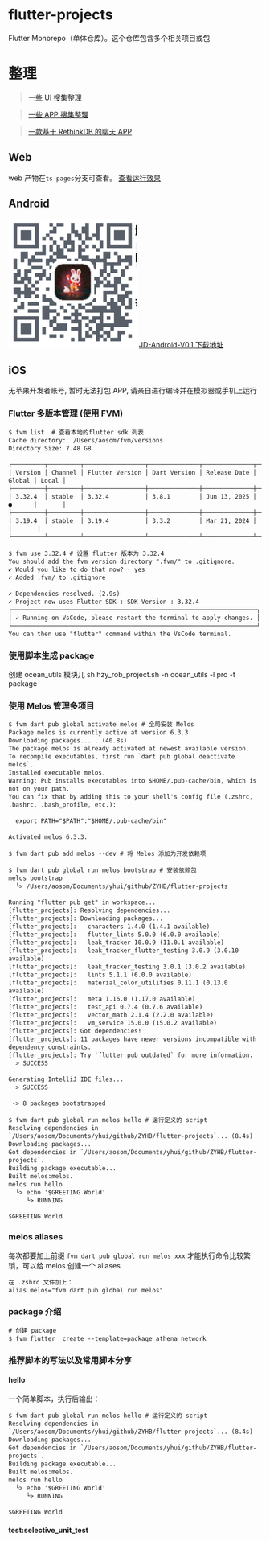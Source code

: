 # flutter-projects

Flutter Monorepo（单体仓库）。这个仓库包含多个相关项目或包

# 整理

> [一些 UI 搜集整理](./packages_ui/screenshots.md)

> [一些 APP 搜集整理](./packages_app/screenshots.md)

> [一款基于 RethinkDB 的聊天 APP](./packages_app/flutter_chat_app/README.md)

## Web

web 产物在`ts-pages`分支可查看。
[查看运行效果](https://miaopasiflutter.github.io/flutter-projects/)

## Android

![one_download](./screenshots/app_download.jpg)
[JD-Android-V0.1 下载地址](https://www.pgyer.com/1lJA)

## iOS

无苹果开发者账号, 暂时无法打包 APP, 请亲自进行编译并在模拟器或手机上运行

### Flutter 多版本管理 (使用 FVM)

```
$ fvm list  # 查看本地的flutter sdk 列表
Cache directory:  /Users/aosom/fvm/versions
Directory Size: 7.48 GB

┌─────────┬─────────┬─────────────────┬──────────────┬──────────────┬────────┬───────┐
│ Version │ Channel │ Flutter Version │ Dart Version │ Release Date │ Global │ Local │
├─────────┼─────────┼─────────────────┼──────────────┼──────────────┼────────┼───────┤
│ 3.32.4  │ stable  │ 3.32.4          │ 3.8.1        │ Jun 13, 2025 │ ●      │       │
├─────────┼─────────┼─────────────────┼──────────────┼──────────────┼────────┼───────┤
│ 3.19.4  │ stable  │ 3.19.4          │ 3.3.2        │ Mar 21, 2024 │        │       │
└─────────┴─────────┴─────────────────┴──────────────┴──────────────┴────────┴───────┘

$ fvm use 3.32.4 # 设置 flutter 版本为 3.32.4
You should add the fvm version directory ".fvm/" to .gitignore.
✔ Would you like to do that now? · yes
✓ Added .fvm/ to .gitignore

✓ Dependencies resolved. (2.9s)
✓ Project now uses Flutter SDK : SDK Version : 3.32.4
┌────────────────────────────────────────────────────────────────────┐
│ ✓ Running on VsCode, please restart the terminal to apply changes. │
└────────────────────────────────────────────────────────────────────┘
You can then use "flutter" command within the VsCode terminal.

```

### 使用脚本生成 package
创建 ocean_utils 模块儿
sh hzy_rob_project.sh -n ocean_utils -l pro -t package


### 使用 Melos 管理多项目

```
$ fvm dart pub global activate melos # 全局安装 Melos
Package melos is currently active at version 6.3.3.
Downloading packages... . (40.8s)
The package melos is already activated at newest available version.
To recompile executables, first run `dart pub global deactivate melos`.
Installed executable melos.
Warning: Pub installs executables into $HOME/.pub-cache/bin, which is not on your path.
You can fix that by adding this to your shell's config file (.zshrc, .bashrc, .bash_profile, etc.):

  export PATH="$PATH":"$HOME/.pub-cache/bin"

Activated melos 6.3.3.

$ fvm dart pub add melos --dev # 将 Melos 添加为开发依赖项

$ fvm dart pub global run melos bootstrap # 安装依赖包
melos bootstrap
  └> /Users/aosom/Documents/yhui/github/ZYHB/flutter-projects

Running "flutter pub get" in workspace...
[flutter_projects]: Resolving dependencies...
[flutter_projects]: Downloading packages...
[flutter_projects]:   characters 1.4.0 (1.4.1 available)
[flutter_projects]:   flutter_lints 5.0.0 (6.0.0 available)
[flutter_projects]:   leak_tracker 10.0.9 (11.0.1 available)
[flutter_projects]:   leak_tracker_flutter_testing 3.0.9 (3.0.10 available)
[flutter_projects]:   leak_tracker_testing 3.0.1 (3.0.2 available)
[flutter_projects]:   lints 5.1.1 (6.0.0 available)
[flutter_projects]:   material_color_utilities 0.11.1 (0.13.0 available)
[flutter_projects]:   meta 1.16.0 (1.17.0 available)
[flutter_projects]:   test_api 0.7.4 (0.7.6 available)
[flutter_projects]:   vector_math 2.1.4 (2.2.0 available)
[flutter_projects]:   vm_service 15.0.0 (15.0.2 available)
[flutter_projects]: Got dependencies!
[flutter_projects]: 11 packages have newer versions incompatible with dependency constraints.
[flutter_projects]: Try `flutter pub outdated` for more information.
  > SUCCESS

Generating IntelliJ IDE files...
  > SUCCESS

 -> 8 packages bootstrapped

$ fvm dart pub global run melos hello # 运行定义的 script
Resolving dependencies in `/Users/aosom/Documents/yhui/github/ZYHB/flutter-projects`... (8.4s)
Downloading packages...
Got dependencies in `/Users/aosom/Documents/yhui/github/ZYHB/flutter-projects`.
Building package executable...
Built melos:melos.
melos run hello
  └> echo '$GREETING World'
     └> RUNNING

$GREETING World

```

### melos aliases

每次都要加上前缀 `fvm dart pub global run melos xxx` 才能执行命令比较繁琐，可以给 melos 创建一个 aliases

```
在 .zshrc 文件加上：
alias melos="fvm dart pub global run melos"

```

### package 介绍

```
# 创建 package
$ fvm flutter  create --template=package athena_network
```

### 推荐脚本的写法以及常用脚本分享

#### hello

一个简单脚本，执行后输出：

```
$ fvm dart pub global run melos hello # 运行定义的 script
Resolving dependencies in `/Users/aosom/Documents/yhui/github/ZYHB/flutter-projects`... (8.4s)
Downloading packages...
Got dependencies in `/Users/aosom/Documents/yhui/github/ZYHB/flutter-projects`.
Building package executable...
Built melos:melos.
melos run hello
  └> echo '$GREETING World'
     └> RUNNING

$GREETING World
```

#### test:selective_unit_test
